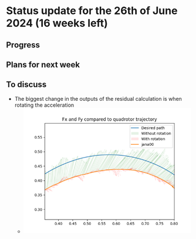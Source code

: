 # Status update for the 26th of June 2024 (16 weeks left)

## Progress

## Plans for next week

## To discuss
- The biggest change in the outputs of the residual calculation is when rotating the acceleration
    - ![alt text](https://github.com/Tupryk/BachelorThesis/blob/main/status_updates/wrwtr.png?raw=true)
